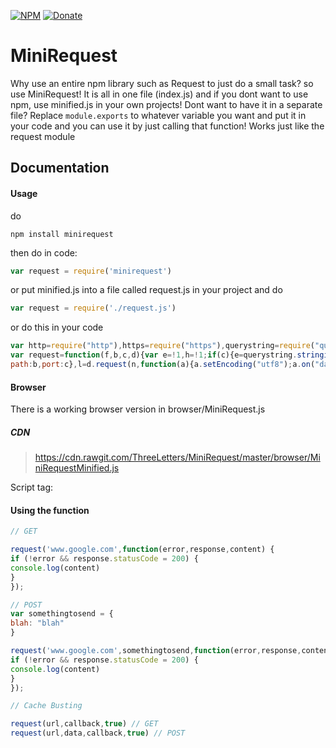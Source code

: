 [![NPM](https://img.shields.io/badge/Module-Npm-blue.svg)](https://www.npmjs.com/package/minirequest)
[![Donate](https://img.shields.io/badge/Donate-Paypal-brightgreen.svg)](https://paypal.me/andrews54757)
# MiniRequest
Why use an entire npm library such as Request to just do a small task? so use MiniRequest! It is all in one file (index.js) and if you dont want to use npm, use minified.js in your own projects! Dont want to have it in a separate file? Replace ``module.exports`` to whatever variable you want and put it in your code and you can use it by just calling that function! Works just like the request module

## Documentation
#### Usage

do


``npm install minirequest``


then do in code: 


```js
var request = require('minirequest')
```


or put minified.js into a file called request.js in your project and do


```js
var request = require('./request.js')
```


or do this in your code


```js
var http=require("http"),https=require("https"),querystring=require("querystring");
var request=function(f,b,c,d){var e=!1,h=!1;if(c){e=querystring.stringify(b);var g=c;h=d}else g=b,h=c;d=!1;b="/";var m="";c="";var a=f.split("://");d="https"==a[0]?!0:!1;a=a[1]?a.slice(1).join("://"):a[0];a=a.split("/");var k=a[0].split(":");f=k[0];k[1]&&(c=parseInt(k[1]));a[1]&&(b+=a.slice(1).join("/"));d=d?https:http;h&&(b+="?"+Date.now());try{var n=e?{host:f,path:b,port:c,method:"POST",headers:{"Content-Type":"application/x-www-form-urlencoded","Content-Length":Buffer.byteLength(e)}}:{host:f,
path:b,port:c},l=d.request(n,function(a){a.setEncoding("utf8");a.on("data",function(a){m+=a});a.on("end",function(){g(!1,a,m)})});l.on("error",function(a){g(a,null,null)});e&&l.write(e);l.end()}catch(p){g(p,null,null)}};
```

#### Browser
There is a working browser version in browser/MiniRequest.js

##### CDN
> https://cdn.rawgit.com/ThreeLetters/MiniRequest/master/browser/MiniRequestMinified.js

Script tag:

> <script src="https://cdn.rawgit.com/ThreeLetters/MiniRequest/master/browser/MiniRequestMinified.js"></script>
#### Using the function
```js
// GET

request('www.google.com',function(error,response,content) {
if (!error && response.statusCode = 200) {
console.log(content)
}
});

// POST
var somethingtosend = {
blah: "blah"
}

request('www.google.com',somethingtosend,function(error,response,content) {
if (!error && response.statusCode = 200) {
console.log(content)
}
});

// Cache Busting

request(url,callback,true) // GET
request(url,data,callback,true) // POST

```
